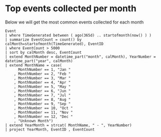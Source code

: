 # Top events collected per month

Below we will get the most common events collected for each month

    Event  
    | where TimeGenerated between ( ago(365d) .. startofmonth(now() ) )
    | summarize EventCount = count() by calMonth=startofmonth(TimeGenerated), EventID  
    | where EventCount > 5000  
    | sort by calMonth desc, EventCount  
    | extend MonthNumber = datetime_part("month", calMonth), YearNumber = datetime_part("year", calMonth)  
    | extend MonthName = case(
          MonthNumber == 1, "Jan "  
        , MonthNumber == 2, "Feb "  
        , MonthNumber == 3, "Mar "  
        , MonthNumber == 4, "Apr "  
        , MonthNumber == 5, "May "  
        , MonthNumber == 6, "Jun "  
        , MonthNumber == 7, "Jul "  
        , MonthNumber == 8, "Aug "  
        , MonthNumber == 9, "Sep "  
        , MonthNumber == 10, "Oct "  
        , MonthNumber == 11, "Nov "  
        , MonthNumber == 12, "Dec "  
        , "Unknown Month")  
    | extend YearMonth = strcat( MonthName, " - ", YearNumber)  
    | project YearMonth, EventID , EventCount